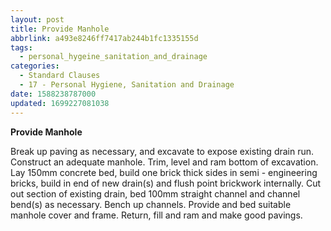 ```yaml
---
layout: post
title: Provide Manhole
abbrlink: a493e8246ff7417ab244b1fc1335155d
tags:
  - personal_hygeine_sanitation_and_drainage
categories:
  - Standard Clauses
  - 17 - Personal Hygiene, Sanitation and Drainage
date: 1588238787000
updated: 1699227081038
---
```


**Provide Manhole**

Break up paving as necessary, and excavate to expose existing drain run. Construct an adequate manhole. Trim, level and ram bottom of excavation. Lay 150mm concrete bed, build one brick thick sides in semi - engineering bricks, build in end of new drain(s) and flush point brickwork internally. Cut out section of existing drain, bed 100mm straight channel and channel bend(s) as necessary. Bench up channels. Provide and bed suitable manhole cover and frame. Return, fill and ram and make good pavings.
